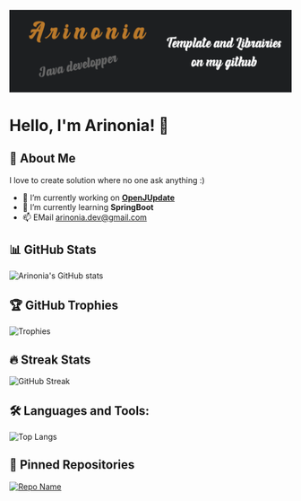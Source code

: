 [![Header](https://github.com/Arinonia/Arinonia/blob/main/readme_header.png "")](https://github.com/Arinonia)

# Hello, I'm Arinonia! 👋

## 🚀 About Me

I love to create solution where no one ask anything :)

- 🔭 I’m currently working on [**OpenJUpdate**](https://github.com/Arinonia/OpenJUpdate)
- 🌱 I’m currently learning **SpringBoot**
- 📫 EMail arinonia.dev@gmail.com


## 📊 GitHub Stats

![Arinonia's GitHub stats](https://github-readme-stats.vercel.app/api?username=Arinonia&show_icons=true&theme=radical)

## 🏆 GitHub Trophies

![Trophies](https://github-profile-trophy.vercel.app/?username=Arinonia&theme=nord&no-frame=true)

## 🔥 Streak Stats

![GitHub Streak](https://github-readme-streak-stats.herokuapp.com/?user=Arinonia&theme=dark)

## 🛠️ Languages and Tools:

![Top Langs](https://github-readme-stats.vercel.app/api/top-langs/?username=Arinonia&layout=compact&theme=tokyonight)

## 📌 Pinned Repositories

[![Repo Name](https://github-readme-stats.vercel.app/api/pin/?username=Arinonia&repo=OpenJUpdate&theme=vision-friendly-dark)](https://github.com/Arinonia/OpenJUpdate)




